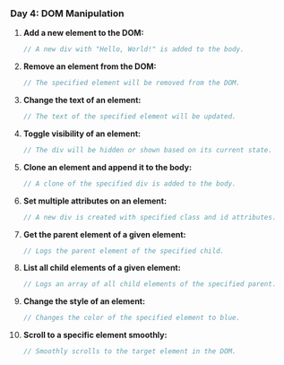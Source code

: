 ### Day 4: DOM Manipulation
1. **Add a new element to the DOM:**  
   ```javascript
   // A new div with "Hello, World!" is added to the body.
   ```

2. **Remove an element from the DOM:**  
   ```javascript
   // The specified element will be removed from the DOM.
   ```

3. **Change the text of an element:**  
   ```javascript
   // The text of the specified element will be updated.
   ```

4. **Toggle visibility of an element:**  
   ```javascript
   // The div will be hidden or shown based on its current state.
   ```

5. **Clone an element and append it to the body:**  
   ```javascript
   // A clone of the specified div is added to the body.
   ```

6. **Set multiple attributes on an element:**  
   ```javascript
   // A new div is created with specified class and id attributes.
   ```

7. **Get the parent element of a given element:**  
   ```javascript
   // Logs the parent element of the specified child.
   ```

8. **List all child elements of a given element:**  
   ```javascript
   // Logs an array of all child elements of the specified parent.
   ```

9. **Change the style of an element:**  
   ```javascript
   // Changes the color of the specified element to blue.
   ```

10. **Scroll to a specific element smoothly:**  
    ```javascript
    // Smoothly scrolls to the target element in the DOM.
    ```